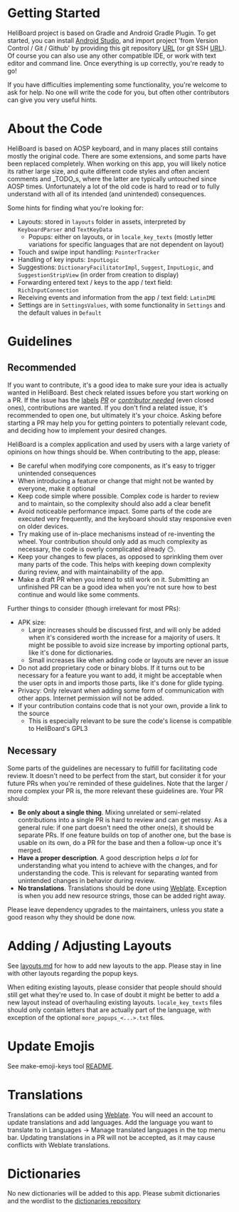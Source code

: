 # Getting Started

HeliBoard project is based on Gradle and Android Gradle Plugin. To get started, you can install [Android Studio](https://developer.android.com/studio), and import project 'from Version Control / Git / Github' by providing this git repository [URL](https://github.com/akki2825/idu_keyboard) (or git SSH [URL](git@github.com:akki2825/idu_keyboard.git)).
Of course you can also use any other compatible IDE, or work with text editor and command line.
Once everything is up correctly, you're ready to go!

If you have difficulties implementing some functionality, you're welcome to ask for help. No one will write the code for you, but often other contributors can give you very useful hints.

# About the Code

HeliBoard is based on AOSP keyboard, and in many places still contains mostly the original code. There are some extensions, and some parts have been replaced completely.
When working on this app, you will likely notice its rather large size, and quite different code styles and often ancient comments and _TODO_s, where the latter are typically untouched since AOSP times.
Unfortunately a lot of the old code is hard to read or to fully understand with all of its intended (and unintended) consequences.

Some hints for finding what you're looking for:
* Layouts: stored in `layouts` folder in assets, interpreted by `KeyboardParser` and `TextKeyData`
  * Popups: either on layouts, or in `locale_key_texts` (mostly letter variations for specific languages that are not dependent on layout)
* Touch and swipe input handling: `PointerTracker`
* Handling of key inputs: `InputLogic`
* Suggestions: `DictionaryFacilitatorImpl`, `Suggest`, `InputLogic`, and `SuggestionStripView` (in order from creation to display)
* Forwarding entered text / keys to the app / text field: `RichInputConnection`
* Receiving events and information from the app / text field: `LatinIME`
* Settings are in `SettingsValues`, with some functionality in `Settings` and the default values in `Default`

# Guidelines

## Recommended

If you want to contribute, it's a good idea to make sure your idea is actually wanted in HeliBoard.
Best check related issues before you start working on a PR. If the issue has the [labels](https://github.com/akki2825/idu_keyboard/labels) [_PR_](https://github.com/akki2825/idu_keyboard/labels/PR) or [_contributor needed_](https://github.com/akki2825/idu_keyboard/issues?q=label%3A%22contributor%20needed%22) (even closed ones), contributions are wanted. If you don't find a related issue, it's recommended to open one, but ultimately it's your choice.
Asking before starting a PR may help you for getting pointers to potentially relevant code, and deciding how to implement your desired changes.

HeliBoard is a complex application and used by users with a large variety of opinions on how things should be.
When contributing to the app, please:
* Be careful when modifying core components, as it's easy to trigger unintended consequences
* When introducing a feature or change that might not be wanted by everyone, make it optional
* Keep code simple where possible. Complex code is harder to review and to maintain, so the complexity should also add a clear benefit
* Avoid noticeable performance impact. Some parts of the code are executed very frequently, and the keyboard should stay responsive even on older devices.
* Try making use of in-place mechanisms instead of re-inventing the wheel. Your contribution should only add as much complexity as necessary, the code is overly complicated already 😶.
* Keep your changes to few places, as opposed to sprinkling them over many parts of the code. This helps with keeping down complexity during review, and with maintainability of the app.
* Make a draft PR when you intend to still work on it. Submitting an unfinished PR can be a good idea when you're not sure how to best continue and would like some comments.

Further things to consider (though irrelevant for most PRs):
* APK size:
  * Large increases should be discussed first, and will only be added when it's considered worth the increase for a majority of users. It might be possible to avoid size increase by importing optional parts, like it's done for dictionaries.
  * Small increases like when adding code or layouts are never an issue
* Do not add proprietary code or binary blobs. If it turns out to be necessary for a feature you want to add, it might be acceptable when the user opts in and imports those parts, like it's done for glide typing.
* Privacy: Only relevant when adding some form of communication with other apps. Internet permission will not be added.
* If your contribution contains code that is not your own, provide a link to the source
  * This is especially relevant to be sure the code's license is compatible to HeliBoard's GPL3

## Necessary

Some parts of the guidelines are necessary to fulfill for facilitating code review. It doesn't need to be perfect from the start, but consider it for your future PRs when you're reminded of these guidelines. Note that the larger / more complex your PR is, the more relevant these guidelines are.
Your PR should:
- **Be only about a single thing**. Mixing unrelated or semi-related contributions into a single PR is hard to review and can get messy. As a general rule: if one part doesn't need the other one(s), it should be separate PRs. If one feature builds on top of another one, but the base is usable on its own, do a PR for the base and then a follow-up once it's merged.
- **Have a proper description**. A good description helps _a lot_ for understanding what you intend to achieve with the changes, and for understanding the code. This is relevant for separating wanted from unintended changes in behavior during review.
- **No translations**. Translations should be done using [Weblate](https://translate.codeberg.org/projects/heliboard/). Exception is when you add new resource strings, those can be added right away.

Please leave dependency upgrades to the maintainers, unless you state a good reason why they should be done now.

# Adding / Adjusting Layouts

See [layouts.md](layouts.md#adding-new-layouts--languages) for how to add new layouts to the app. Please stay in line with other layouts regarding the popup keys.

When editing existing layouts, please consider that people should should still get what they're used to. In case of doubt it might be better to add a new layout instead of overhauling existing layouts.
`locale_key_texts` files should only contain letters that are actually part of the language, with exception of the optional `more_popups_<...>.txt` files.

# Update Emojis

See make-emoji-keys tool [README](tools/make-emoji-keys/README.md).

# Translations
Translations can be added using [Weblate](https://translate.codeberg.org/projects/heliboard/). You will need an account to update translations and add languages. Add the language you want to translate to in Languages -> Manage translated languages in the top menu bar.
Updating translations in a PR will not be accepted, as it may cause conflicts with Weblate translations.

# Dictionaries
No new dictionaries will be added to this app. Please submit dictionaries and the wordlist to the [dictionaries repository](https://codeberg.org/Helium314/aosp-dictionaries)
